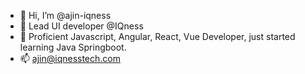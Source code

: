 - 👋 Hi, I’m @ajin-iqness
- 👀 Lead UI developer @IQness
- 🌱 Proficient Javascript, Angular, React, Vue Developer, just started learning Java Springboot.
- 📫 ajin@iqnesstech.com

<!---
ajin-iqness/ajin-iqness is a ✨ special ✨ repository because its `README.md` (this file) appears on your GitHub profile.
You can click the Preview link to take a look at your changes.
--->

